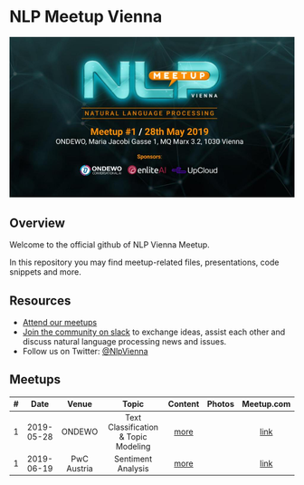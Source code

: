 # NLP Meetup Vienna
![Meetup](./images/NLP-Meetup-Vienna-20190527.jpg "First Meetup")

## Overview
Welcome to the official github of NLP Vienna Meetup.

In this repository you may find meetup-related files, presentations, code snippets and more.

## Resources
* [Attend our meetups](https://www.meetup.com/nlp-vienna/)
* [Join the community on slack](https://join.slack.com/t/nlp-at/shared_invite/enQtNjMxNTgzOTkyNzc0LWRhODU0YjA2M2FjYjdkMGFiMzZiMDU5OGFiZDg1NmU1NmY4Y2MxZjkzMDg3NGRjYmRjNTY2NmE5ZTM3NzYwM2I) to exchange ideas, assist each other and discuss natural language processing news and issues.
* Follow us on Twitter: [@NlpVienna](https://twitter.com/NlpVienna)


## Meetups

| #  | Date       | Venue                              | Topic                  | Content                         |  Photos | Meetup.com |
|:--:|:----------:|:----------------------------------:|:----------------------:|:----------------------------:|:------:|:----------:|
| 1  | 2019-05-28 | ONDEWO                           | Text Classification & Topic Modeling | [more](./01/)  |       | [link](https://www.meetup.com/nlp-vienna/events/261452867/)
| 1  | 2019-06-19 | PwC Austria                      | Sentiment Analysis | [more](./02/)  |       | [link](https://www.meetup.com/nlp-vienna/events/261668106/)
